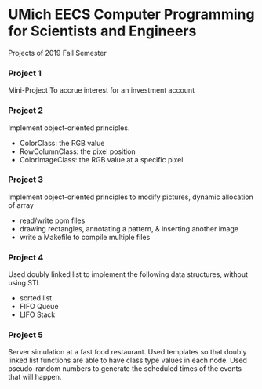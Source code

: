# UMich EECS Computer Programming for Scientists and Engineers
Projects of 2019 Fall Semester
### Project 1
Mini-Project
To accrue interest for an investment account
### Project 2
Implement object-oriented principles.
- ColorClass: the RGB value
- RowColumnClass: the pixel position
- ColorImageClass: the RGB value at a specific pixel
### Project 3
Implement object-oriented principles to modify pictures, dynamic allocation of array
- read/write ppm files
- drawing rectangles, annotating a pattern, & inserting another image
- write a Makefile to compile multiple files
### Project 4
Used doubly linked list to implement the following data structures, without using STL
- sorted list
- FIFO Queue
- LIFO Stack
### Project 5
Server simulation at a fast food restaurant. 
Used templates so that doubly linked list functions are able to have class type values in each node.
Used pseudo-random numbers to generate the scheduled times of the events that will happen.
